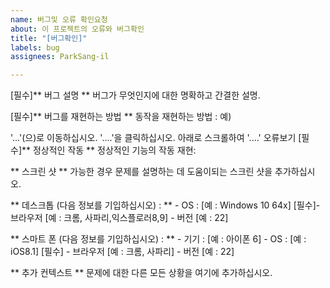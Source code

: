 ```yaml
---
name: 버그및 오류 확인요청
about: 이 프로젝트의 오류와 버그확인
title: "[버그확인]"
labels: bug
assignees: ParkSang-il

---
```


[필수]** 버그 설명 ** 버그가 무엇인지에 대한 명확하고 간결한 설명.

[필수]** 버그를 재현하는 방법 ** 동작을 재현하는 방법 : 예)

'...'(으)로 이동하십시오.
'....'을 클릭하십시오.
아래로 스크롤하여 '....'
오류보기
[필수]** 정상적인 작동 ** 정상적인 기능의 작동 재현:

** 스크린 샷 ** 가능한 경우 문제를 설명하는 데 도움이되는 스크린 샷을 추가하십시오.

** 데스크톱 (다음 정보를 기입하십시오) : **   - OS : [예 : Windows 10 64x]   [필수]- 브라우저 [예 : 크롬, 사파리,익스플로러8,9]   - 버전 [예 : 22]

** 스마트 폰 (다음 정보를 기입하십시오) : **   - 기기 : [예 : 아이폰 6]   - OS : [예 : iOS8.1]  [필수] - 브라우저 [예 : 크롬, 사파리]   - 버전 [예 : 22]

** 추가 컨텍스트 ** 문제에 대한 다른 모든 상황을 여기에 추가하십시오.
